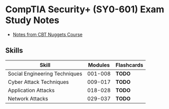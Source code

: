 # CompTIA Security+ (SY0-601) Exam Study Notes
- [Notes from CBT Nuggets Course](https://github.com/adamszymanowski/security_plus_SY0-601/blob/main/CBT_Nuggets_Security%2B.md)

## Skills

Skill | Modules | Flashcards
------|---------|-----------
Social Engineering Techniques   | 001-008 | **TODO**
Cyber Attack Techniques         | 009-017 | **TODO**
Application Attacks             | 018-028 | **TODO**
Network Attacks                 | 029-037 | **TODO**